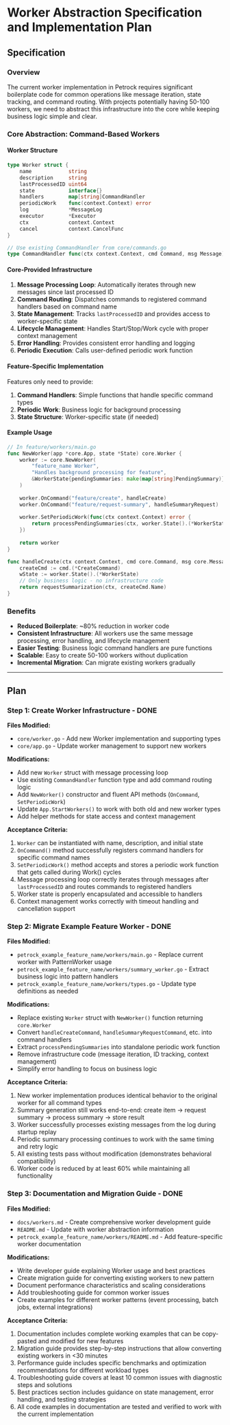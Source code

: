 # Worker Abstraction Specification and Implementation Plan

## Specification

### Overview

The current worker implementation in Petrock requires significant boilerplate code for common operations like message iteration, state tracking, and command routing. With projects potentially having 50-100 workers, we need to abstract this infrastructure into the core while keeping business logic simple and clear.

### Core Abstraction: Command-Based Workers

#### Worker Structure
```go
type Worker struct {
    name            string
    description     string
    lastProcessedID uint64
    state           interface{}
    handlers        map[string]CommandHandler
    periodicWork    func(context.Context) error
    log             *MessageLog
    executor        *Executor
    ctx             context.Context
    cancel          context.CancelFunc
}

// Use existing CommandHandler from core/commands.go
type CommandHandler func(ctx context.Context, cmd Command, msg Message) error
```

#### Core-Provided Infrastructure
1. **Message Processing Loop**: Automatically iterates through new messages since last processed ID
2. **Command Routing**: Dispatches commands to registered command handlers based on command name
3. **State Management**: Tracks `lastProcessedID` and provides access to worker-specific state
4. **Lifecycle Management**: Handles Start/Stop/Work cycle with proper context management
5. **Error Handling**: Provides consistent error handling and logging
6. **Periodic Execution**: Calls user-defined periodic work function

#### Feature-Specific Implementation
Features only need to provide:
1. **Command Handlers**: Simple functions that handle specific command types
2. **Periodic Work**: Business logic for background processing
3. **State Structure**: Worker-specific state (if needed)

#### Example Usage
```go
// In feature/workers/main.go
func NewWorker(app *core.App, state *State) core.Worker {
    worker := core.NewWorker(
        "feature_name Worker",
        "Handles background processing for feature",
        &WorkerState{pendingSummaries: make(map[string]PendingSummary)},
    )
    
    worker.OnCommand("feature/create", handleCreate)
    worker.OnCommand("feature/request-summary", handleSummaryRequest)
    
    worker.SetPeriodicWork(func(ctx context.Context) error {
        return processPendingSummaries(ctx, worker.State().(*WorkerState))
    })
    
    return worker
}

func handleCreate(ctx context.Context, cmd core.Command, msg core.Message) error {
    createCmd := cmd.(*CreateCommand)
    wState := worker.State().(*WorkerState)
    // Only business logic - no infrastructure code
    return requestSummarization(ctx, createCmd.Name)
}
```

### Benefits
- **Reduced Boilerplate**: ~80% reduction in worker code
- **Consistent Infrastructure**: All workers use the same message processing, error handling, and lifecycle management
- **Easier Testing**: Business logic command handlers are pure functions
- **Scalable**: Easy to create 50-100 workers without duplication
- **Incremental Migration**: Can migrate existing workers gradually

---

## Plan

### Step 1: Create Worker Infrastructure - DONE
**Files Modified:**
- `core/worker.go` - Add new Worker implementation and supporting types
- `core/app.go` - Update worker management to support new workers

**Modifications:**
- Add new `Worker` struct with message processing loop
- Use existing `CommandHandler` function type and add command routing logic
- Add `NewWorker()` constructor and fluent API methods (`OnCommand`, `SetPeriodicWork`)
- Update `App.StartWorkers()` to work with both old and new worker types
- Add helper methods for state access and context management

**Acceptance Criteria:**
1. `Worker` can be instantiated with name, description, and initial state
2. `OnCommand()` method successfully registers command handlers for specific command names
3. `SetPeriodicWork()` method accepts and stores a periodic work function that gets called during Work() cycles
4. Message processing loop correctly iterates through messages after `lastProcessedID` and routes commands to registered handlers
5. Worker state is properly encapsulated and accessible to handlers
6. Context management works correctly with timeout handling and cancellation support

### Step 2: Migrate Example Feature Worker - DONE
**Files Modified:**
- `petrock_example_feature_name/workers/main.go` - Replace current worker with PatternWorker usage
- `petrock_example_feature_name/workers/summary_worker.go` - Extract business logic into pattern handlers
- `petrock_example_feature_name/workers/types.go` - Update type definitions as needed

**Modifications:**
- Replace existing `Worker` struct with `NewWorker()` function returning `core.Worker`
- Convert `handleCreateCommand`, `handleSummaryRequestCommand`, etc. into command handlers
- Extract `processPendingSummaries` into standalone periodic work function
- Remove infrastructure code (message iteration, ID tracking, context management)
- Simplify error handling to focus on business logic

**Acceptance Criteria:**
1. New worker implementation produces identical behavior to the original worker for all command types
2. Summary generation still works end-to-end: create item → request summary → process summary → store result
3. Worker successfully processes existing messages from the log during startup replay
4. Periodic summary processing continues to work with the same timing and retry logic
5. All existing tests pass without modification (demonstrates behavioral compatibility)
6. Worker code is reduced by at least 60% while maintaining all functionality

### Step 3: Documentation and Migration Guide - DONE
**Files Modified:**
- `docs/workers.md` - Create comprehensive worker development guide
- `README.md` - Update with worker abstraction information
- `petrock_example_feature_name/workers/README.md` - Add feature-specific worker documentation

**Modifications:**
- Write developer guide explaining Worker usage and best practices
- Create migration guide for converting existing workers to new pattern
- Document performance characteristics and scaling considerations
- Add troubleshooting guide for common worker issues
- Create examples for different worker patterns (event processing, batch jobs, external integrations)

**Acceptance Criteria:**
1. Documentation includes complete working examples that can be copy-pasted and modified for new features
2. Migration guide provides step-by-step instructions that allow converting existing workers in <30 minutes
3. Performance guide includes specific benchmarks and optimization recommendations for different workload types
4. Troubleshooting guide covers at least 10 common issues with diagnostic steps and solutions
5. Best practices section includes guidance on state management, error handling, and testing strategies
6. All code examples in documentation are tested and verified to work with the current implementation

